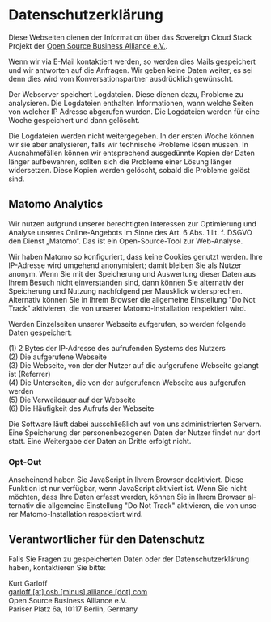 # Datenschutzerklärung

Diese Webseiten dienen der Information über das Sovereign Cloud Stack
Projekt der [Open Source Business Alliance e.V.](https://osb-alliance.de/).

Wenn wir via E-Mail kontaktiert werden, so werden dies Mails gespeichert und
wir antworten auf die Anfragen. Wir geben keine Daten weiter, es sei denn
dies wird vom Konversationspartner ausdrücklich gewünscht.

Der Webserver speichert Logdateien. Diese dienen dazu, Probleme zu analysieren.
Die Logdateien enthalten Informationen, wann welche Seiten von welcher IP
Adresse abgerufen wurden. Die Logdateien werden für eine Woche gespeichert
und dann gelöscht.

Die Logdateien werden nicht weitergegeben. In der ersten Woche können wir
sie aber analysieren, falls wir technische Probleme lösen müssen. In
Ausnahmefällen können wir entsprechend ausgedünnte Kopien der Daten länger
aufbewahren, sollten sich die Probleme einer Lösung länger widersetzen.
Diese Kopien werden gelöscht, sobald die Probleme gelöst sind.

## Matomo Analytics
Wir nutzen aufgrund unserer berechtigten Interessen zur Optimierung und Analyse
unseres Online-Angebots im Sinne des Art. 6 Abs. 1 lit. f. DSGVO den Dienst
„Matomo“. Das ist ein Open-Source-Tool zur Web-Analyse.

Wir haben Matomo so konfiguriert, dass keine Cookies genutzt werden. Ihre IP-Adresse
wird umgehend anonymisiert; damit bleiben Sie als Nutzer anonym. Wenn Sie mit der
Speicherung und Auswertung dieser Daten aus Ihrem Besuch nicht einverstanden sind,
dann können Sie alternativ der Speicherung und Nutzung nachfolgend per Mausklick
widersprechen. Alternativ können Sie in Ihrem Browser die allgemeine Einstellung
"Do Not Track" aktivieren, die von unserer Matomo-Installation respektiert wird.

Werden Einzelseiten unserer Webseite aufgerufen, so werden folgende Daten gespeichert:

(1) 2 Bytes der IP-Adresse des aufrufenden Systems des Nutzers  
(2) Die aufgerufene Webseite  
(3) Die Webseite, von der der Nutzer auf die aufgerufene Webseite gelangt ist (Referrer)  
(4) Die Unterseiten, die von der aufgerufenen Webseite aus aufgerufen werden  
(5) Die Verweildauer auf der Webseite  
(6) Die Häufigkeit des Aufrufs der Webseite

Die Software läuft dabei ausschließlich auf von uns administrierten Servern. 
Eine  Speicherung der personenbezogenen Daten der Nutzer findet nur dort statt.
Eine Weitergabe der Daten an Dritte erfolgt nicht.

### Opt-Out

<p class="matomo-optout" lang="de">
    <span class="js" style="display:none;">
        <input type="checkbox" name="matomo-optout" id="matomo-optout-de" checked>
        <label for="matomo-optout-en"></label>
    </span>
    <span class="nojs">Anscheinend haben Sie JavaScript in Ihrem Browser deaktiviert. Diese Funktion ist nur verfügbar, wenn JavaScript aktiviert ist. Wenn Sie nicht möchten, dass Ihre Daten erfasst werden, können Sie in Ihrem Browser alternativ die allgemeine Einstellung "Do Not Track" aktivieren, die von unserer Matomo-Installation respektiert wird.</span>
</p>

## Verantwortlicher für den Datenschutz

Falls Sie Fragen zu gespeicherten Daten oder der Datenschutzerklärung haben,
kontaktieren Sie bitte:

Kurt Garloff<br/>
[garloff [at] osb [minus] alliance [dot] com](mailto:garloff@osb-alliance.com)<br/>
Open Source Business Alliance e.V.<br/>
Pariser Platz 6a, 10117 Berlin, Germany
